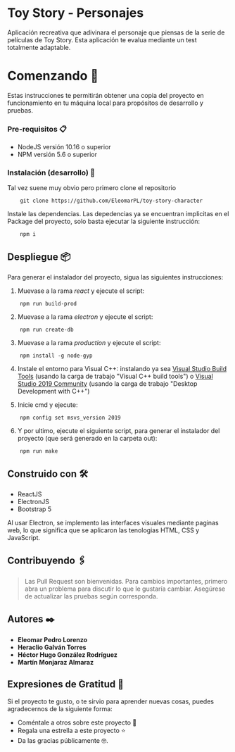 # Toy Story - Personajes

Aplicación recreativa que adivinara el personaje que piensas de la serie de películas de Toy Story. Esta aplicación te evalua mediante un test totalmente adaptable.

# Comenzando 🚀

Estas instrucciones te permitirán obtener una copia del proyecto en funcionamiento en tu máquina local para propósitos de desarrollo y pruebas.

### Pre-requisitos 📋

- NodeJS versión 10.16 o superior
- NPM versión 5.6 o superior

### Instalación (desarrollo) 🔧

Tal vez suene muy obvio pero primero clone el repositorio

```
    git clone https://github.com/EleomarPL/toy-story-character
```

Instale las dependencias. Las depedencias ya se encuentran implicitas en el Package del proyecto, solo basta ejecutar la siguiente instrucción:

```
    npm i
```

## Despliegue 📦

Para generar el instalador del proyecto, sigua las siguientes instrucciones:

1. Muevase a la rama _react_ y ejecute el script:

```
    npm run build-prod
```

2. Muevase a la rama _electron_ y ejecute el script:

```
    npm run create-db
```

3. Muevase a la rama _production_ y ejecute el script:

```
    npm install -g node-gyp
```
4. Instale el entorno para Visual C++: instalando ya sea [Visual Studio Build Tools](hhttps://visualstudio.microsoft.com/es/thank-you-downloading-visual-studio/?sku=BuildTools&rel=16) (usando la carga de trabajo "Visual C++ build tools") o [Visual Studio 2019 Community](https://visualstudio.microsoft.com/es/thank-you-downloading-visual-studio/?sku=Community&rel=16) (usando la carga de trabajo "Desktop Development with C++")

5. Inicie cmd y ejecute:

```
    npm config set msvs_version 2019
```

6. Y por ultimo, ejecute el siguiente script, para generar el instalador del proyecto (que será generado en la carpeta out):

```
    npm run make
```

## Construido con 🛠️

- ReactJS
- ElectronJS
- Bootstrap 5

Al usar Electron, se implemento las interfaces visuales mediante paginas web, lo que significa que se aplicaron las tenologias HTML, CSS y JavaScript.

## Contribuyendo 🖇️

> Las Pull Request son bienvenidas. Para cambios importantes, primero abra un problema para discutir lo que le gustaría cambiar.
> Asegúrese de actualizar las pruebas según corresponda.

## Autores ✒️

- **Eleomar Pedro Lorenzo**
- **Heraclio Galván Torres**
- **Héctor Hugo González Rodríguez**
- **Martín Monjaraz Almaraz**

## Expresiones de Gratitud 🎁

Si el proyecto te gusto, o te sirvio para aprender nuevas cosas, puedes agradecernos de la siguiente forma:

- Coméntale a otros sobre este proyecto 📢
- Regala una estrella a este proyecto ⭐
- Da las gracias públicamente 🤓.
